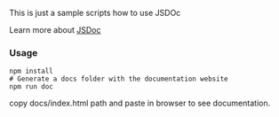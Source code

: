 This is just a sample scripts how to use JSDOc

Learn more about [JSDoc](https://jsdoc.app/)

### Usage

```
npm install
# Generate a docs folder with the documentation website
npm run doc
```

copy docs/index.html path and paste in browser to see documentation.
